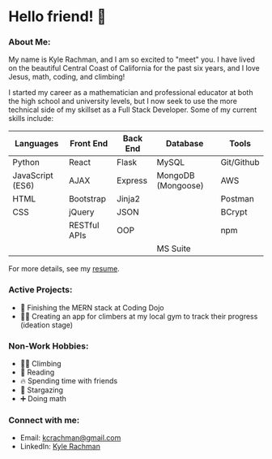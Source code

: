 # Hello friend! 👋

### About Me:
My name is Kyle Rachman, and I am so excited to "meet" you. I have lived on the beautiful Central Coast of California for the past six years, and I love Jesus, math, coding, and climbing!

I started my career as a mathematician and professional educator at both the high school and university levels, but I now seek to use the more technical side of my skillset as a Full Stack Developer. Some of my current skills include:

| Languages | Front End | Back End | Database | Tools |
|-----------|-----------|----------|----------|----------|
| Python | React | Flask | MySQL | Git/Github |
| JavaScript (ES6) | AJAX | Express | MongoDB (Mongoose) | AWS |
| HTML | Bootstrap | Jinja2 | | Postman |
| CSS | jQuery | JSON | | BCrypt |
| | RESTful APIs | OOP | | npm |
| | | | MS Suite |

For more details, see my [resume](https://drive.google.com/file/d/1v5JLnHJvDhQ-nVmIipBCJAS4VhVraIcD/view?usp=sharing).

### Active Projects:
- 🥷 Finishing the MERN stack at Coding Dojo
- 🧗‍♂️ Creating an app for climbers at my local gym to track their progress (ideation stage)

### Non-Work Hobbies:
- 🧗‍♂️ Climbing
- 📖 Reading
- 🔥 Spending time with friends
- 🌟 Stargazing
- ➕ Doing math

### Connect with me:
- Email: [kcrachman@gmail.com](mailto:kcrachman@gmail.com)
- LinkedIn: [Kyle Rachman](https://www.linkedin.com/in/kyle-rachman/)


<!--
**Kyle-Rachman/kyle-rachman** is a ✨ _special_ ✨ repository because its `README.md` (this file) appears on your GitHub profile.

Here are some ideas to get you started:

- 🔭 I’m currently working on ...
- 🌱 I’m currently learning ...
- 👯 I’m looking to collaborate on ...
- 🤔 I’m looking for help with ...
- 💬 Ask me about ...
- 📫 How to reach me: ...
- 😄 Pronouns: ...
- ⚡ Fun fact: ...
-->
